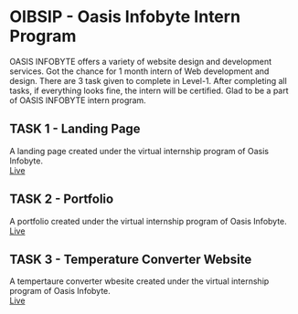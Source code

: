 # OIBSIP - Oasis Infobyte Intern Program
OASIS INFOBYTE offers a variety of website design and development services. Got the chance for 1 month intern of Web development and design.
There are 3 task given to complete in Level-1. After completing all tasks, if everything looks fine, the intern will be certified. 
Glad to be a part of OASIS INFOBYTE intern program.


## TASK 1 - Landing Page
A landing page created under the virtual internship program of Oasis Infobyte. <br>
[Live](https://oibsip-task1-landing-page--psi.vercel.app/)

## TASK 2 - Portfolio
A portfolio created under the virtual internship program of Oasis Infobyte. <br>
[Live](https://oibsip-task2-portfolio-tau.vercel.app/)

## TASK 3 - Temperature Converter Website
A tempertaure converter wbesite created under the virtual internship program of Oasis Infobyte. <br>
[Live](https://oibsip-task3-temperature-converter-website.vercel.app/)
